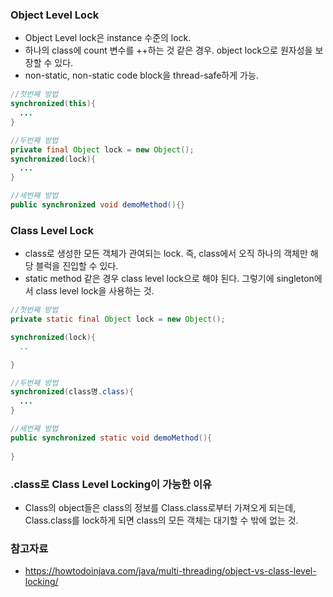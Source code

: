 ### Object Level Lock
- Object Level lock은 instance 수준의 lock.
- 하나의 class에 count 변수를 ++하는 것 같은 경우. object lock으로 원자성을 보장할 수 있다.
- non-static, non-static code block을 thread-safe하게 가능.
```java
//첫번째 방법
synchronized(this){
  ...
}

//두번째 방법
private final Object lock = new Object();
synchronized(lock){
  ...
}

//세번째 방법
public synchronized void demoMethod(){}

```
### Class Level Lock
- class로 생성한 모든 객체가 관여되는 lock. 즉, class에서 오직 하나의 객체만 해당 블럭을 진입할 수 있다.
- static method 같은 경우 class level lock으로 해야 된다. 그렇기에 singleton에서 class level lock을 사용하는 것.

```java
//첫번째 방법
private static final Object lock = new Object();

synchronized(lock){
  ..

}

//두번째 방법
synchronized(class명.class){
  ...
}

//세번째 방법
public synchronized static void demoMethod(){
 
}

```

### .class로 Class Level Locking이 가능한 이유
- Class의 object들은 class의 정보를 Class.class로부터 가져오게 되는데, Class.class를 lock하게 되면 class의 모든 객체는 대기할 수 밖에 없는 것.

### 참고자료
- https://howtodoinjava.com/java/multi-threading/object-vs-class-level-locking/
